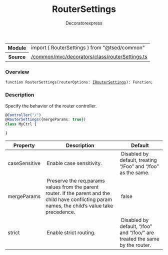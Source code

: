 
<header class="symbol-info-header"><h1 id="routersettings">RouterSettings</h1><label class="symbol-info-type-label decorator">Decorator</label><label class="api-type-label express" title="express">express</label></header>
<!-- summary -->
<section class="symbol-info"><table class="is-full-width"><tbody><tr><th>Module</th><td><div class="lang-typescript"><span class="token keyword">import</span> { RouterSettings }&nbsp;<span class="token keyword">from</span>&nbsp;<span class="token string">"@tsed/common"</span></div></td></tr><tr><th>Source</th><td><a href="https://github.com/Romakita/ts-express-decorators/blob/v4.24.0/src//common/mvc/decorators/class/routerSettings.ts#L0-L0">/common/mvc/decorators/class/routerSettings.ts</a></td></tr></tbody></table></section>
<!-- overview -->


### Overview


<pre><code class="typescript-lang ">function <span class="token function">RouterSettings</span><span class="token punctuation">(</span>routerOptions<span class="token punctuation">:</span> <a href="#api/common/config/iroutersettings"><span class="token">IRouterSettings</span></a><span class="token punctuation">)</span><span class="token punctuation">:</span> Function<span class="token punctuation">;</span></code></pre>


<!-- Parameters -->

<!-- Description -->


### Description

Specify the behavior of the router controller.

```typescript
@Controller("/")
@RouterSettings({mergeParams: true})
class MyCtrl {

}
```

Property | Description | Default
---|---|---
caseSensitive | Enable case sensitivity. | Disabled by default, treating “/Foo” and “/foo” as the same.
mergeParams | Preserve the req.params values from the parent router. If the parent and the child have conflicting param names, the child’s value take precedence. | false
strict | Enable strict routing. | Disabled by default, “/foo” and “/foo/” are treated the same by the router.

<!-- Members -->

